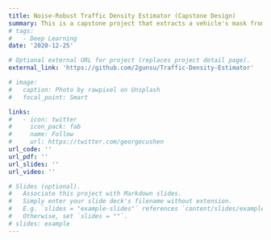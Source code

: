 ```yaml
---
title: Noise-Robust Traffic Density Estimator (Capstone Design)
summary: This is a capstone project that extracts a vehicle's mask from satellite imagery and predicts traffic density based on the extracted mask. The reliability and performance of the network can be improved by using the denoising algorithm together.
# tags:
#   - Deep Learning
date: '2020-12-25'

# Optional external URL for project (replaces project detail page).
external_link: 'https://github.com/2gunsu/Traffic-Density-Estimator'

# image:
#   caption: Photo by rawpixel on Unsplash
#   focal_point: Smart

links:
#   - icon: twitter
#     icon_pack: fab
#     name: Follow
#     url: https://twitter.com/georgecushen
url_code: ''
url_pdf: ''
url_slides: ''
url_video: ''

# Slides (optional).
#   Associate this project with Markdown slides.
#   Simply enter your slide deck's filename without extension.
#   E.g. `slides = "example-slides"` references `content/slides/example-slides.md`.
#   Otherwise, set `slides = ""`.
# slides: example
---
```

